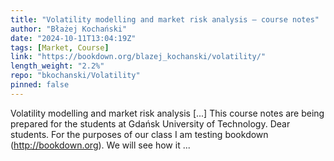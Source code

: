 ```yaml
---
title: "Volatility modelling and market risk analysis – course notes"
author: "Błażej Kochański"
date: "2024-10-11T13:04:19Z"
tags: [Market, Course]
link: "https://bookdown.org/blazej_kochanski/volatility/"
length_weight: "2.2%"
repo: "bkochanski/Volatility"
pinned: false
---
```


Volatility modelling and market risk analysis [...] This course notes are being prepared for the students at Gdańsk University of Technology. Dear students. For the purposes of our class I am testing bookdown (http://bookdown.org). We will see how it ...
